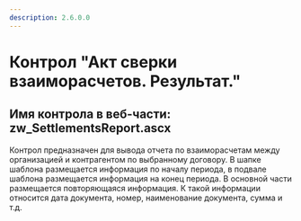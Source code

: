 ```yaml
---
description: 2.6.0.0
---
```


# Контрол "Акт сверки взаиморасчетов. Результат."

## Имя контрола в веб-части: zw\_SettlementsReport.ascx

Контрол предназначен для вывода отчета по взаиморасчетам между организацией и контрагентом по выбранному договору. В шапке шаблона размещается информация по началу периода, в подвале шаблона размещается информация на конец периода. В основной части размещается повторяющаяся информация. К такой информации относится дата документа, номер, наименование документа, сумма и т.д.

